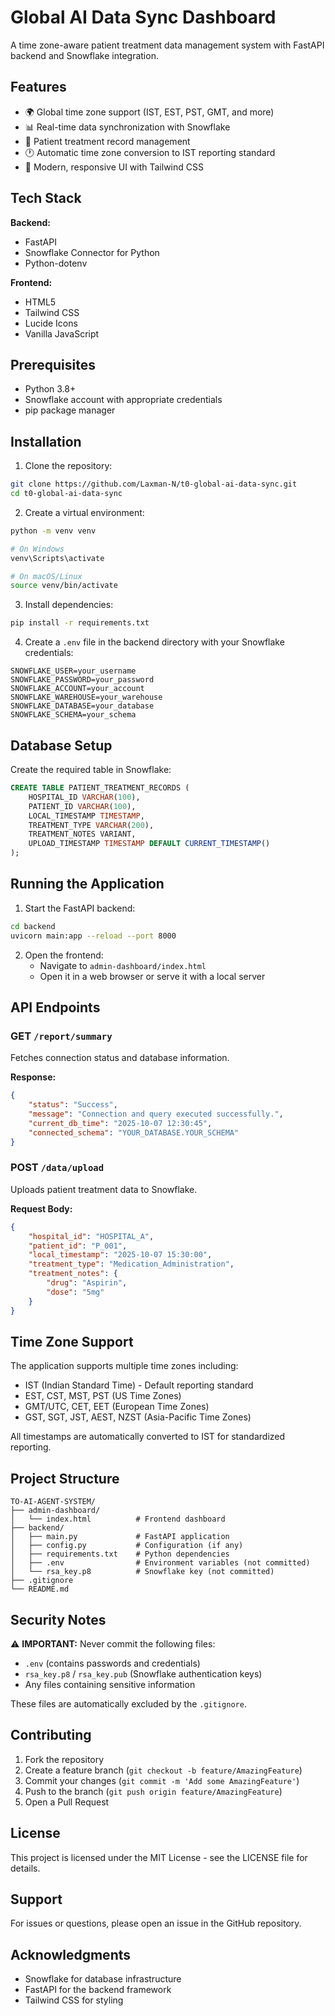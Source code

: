 # Global AI Data Sync Dashboard

A time zone-aware patient treatment data management system with FastAPI backend and Snowflake integration.

## Features

- 🌍 Global time zone support (IST, EST, PST, GMT, and more)
- 📊 Real-time data synchronization with Snowflake
- 🏥 Patient treatment record management
- 🕐 Automatic time zone conversion to IST reporting standard
- 🎨 Modern, responsive UI with Tailwind CSS

## Tech Stack

**Backend:**
- FastAPI
- Snowflake Connector for Python
- Python-dotenv

**Frontend:**
- HTML5
- Tailwind CSS
- Lucide Icons
- Vanilla JavaScript

## Prerequisites

- Python 3.8+
- Snowflake account with appropriate credentials
- pip package manager

## Installation

1. Clone the repository:
```bash
git clone https://github.com/Laxman-N/t0-global-ai-data-sync.git
cd t0-global-ai-data-sync
```

2. Create a virtual environment:
```bash
python -m venv venv

# On Windows
venv\Scripts\activate

# On macOS/Linux
source venv/bin/activate
```

3. Install dependencies:
```bash
pip install -r requirements.txt
```

4. Create a `.env` file in the backend directory with your Snowflake credentials:
```env
SNOWFLAKE_USER=your_username
SNOWFLAKE_PASSWORD=your_password
SNOWFLAKE_ACCOUNT=your_account
SNOWFLAKE_WAREHOUSE=your_warehouse
SNOWFLAKE_DATABASE=your_database
SNOWFLAKE_SCHEMA=your_schema
```

## Database Setup

Create the required table in Snowflake:

```sql
CREATE TABLE PATIENT_TREATMENT_RECORDS (
    HOSPITAL_ID VARCHAR(100),
    PATIENT_ID VARCHAR(100),
    LOCAL_TIMESTAMP TIMESTAMP,
    TREATMENT_TYPE VARCHAR(200),
    TREATMENT_NOTES VARIANT,
    UPLOAD_TIMESTAMP TIMESTAMP DEFAULT CURRENT_TIMESTAMP()
);
```

## Running the Application

1. Start the FastAPI backend:
```bash
cd backend
uvicorn main:app --reload --port 8000
```

2. Open the frontend:
   - Navigate to `admin-dashboard/index.html`
   - Open it in a web browser or serve it with a local server

## API Endpoints

### GET `/report/summary`
Fetches connection status and database information.

**Response:**
```json
{
    "status": "Success",
    "message": "Connection and query executed successfully.",
    "current_db_time": "2025-10-07 12:30:45",
    "connected_schema": "YOUR_DATABASE.YOUR_SCHEMA"
}
```

### POST `/data/upload`
Uploads patient treatment data to Snowflake.

**Request Body:**
```json
{
    "hospital_id": "HOSPITAL_A",
    "patient_id": "P_001",
    "local_timestamp": "2025-10-07 15:30:00",
    "treatment_type": "Medication_Administration",
    "treatment_notes": {
        "drug": "Aspirin",
        "dose": "5mg"
    }
}
```

## Time Zone Support

The application supports multiple time zones including:
- IST (Indian Standard Time) - Default reporting standard
- EST, CST, MST, PST (US Time Zones)
- GMT/UTC, CET, EET (European Time Zones)
- GST, SGT, JST, AEST, NZST (Asia-Pacific Time Zones)

All timestamps are automatically converted to IST for standardized reporting.

## Project Structure

```
TO-AI-AGENT-SYSTEM/
├── admin-dashboard/
│   └── index.html          # Frontend dashboard
├── backend/
│   ├── main.py             # FastAPI application
│   ├── config.py           # Configuration (if any)
│   ├── requirements.txt    # Python dependencies
│   ├── .env                # Environment variables (not committed)
│   └── rsa_key.p8          # Snowflake key (not committed)
├── .gitignore
└── README.md
```

## Security Notes

⚠️ **IMPORTANT:** Never commit the following files:
- `.env` (contains passwords and credentials)
- `rsa_key.p8` / `rsa_key.pub` (Snowflake authentication keys)
- Any files containing sensitive information

These files are automatically excluded by the `.gitignore`.

## Contributing

1. Fork the repository
2. Create a feature branch (`git checkout -b feature/AmazingFeature`)
3. Commit your changes (`git commit -m 'Add some AmazingFeature'`)
4. Push to the branch (`git push origin feature/AmazingFeature`)
5. Open a Pull Request

## License

This project is licensed under the MIT License - see the LICENSE file for details.

## Support

For issues or questions, please open an issue in the GitHub repository.

## Acknowledgments

- Snowflake for database infrastructure
- FastAPI for the backend framework
- Tailwind CSS for styling